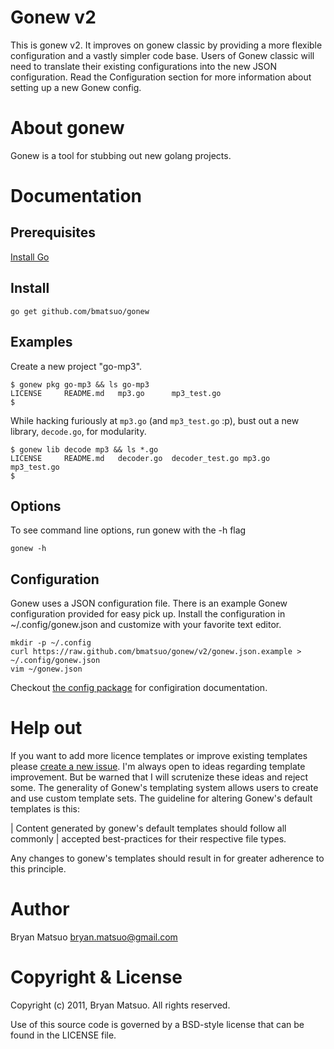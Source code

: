 [install go]: http://golang.org/doc/install.html "Install Go" 
[go environment]: http://golang.org/doc/install.html#environment "Go environment"
[issues]: https://github.com/bmatsuo/gonew/issues "Github issues"
[the config package]: https://github.com/bmatsuo/gonew/tree/master/config#readme "the config package"

Gonew v2
========

This is gonew v2. It improves on gonew classic by providing a more flexible
configuration and a vastly simpler code base. Users of Gonew classic will need
to translate their existing configurations into the new JSON configuration.
Read the Configuration section for more information about setting up a new
Gonew config.

About gonew
===========

Gonew is a tool for stubbing out new golang projects.

Documentation
=============

Prerequisites
-------------

[Install Go][]

Install
-------

    go get github.com/bmatsuo/gonew

Examples
--------

Create a new project "go-mp3".

    $ gonew pkg go-mp3 && ls go-mp3
    LICENSE     README.md   mp3.go      mp3_test.go
    $

While hacking furiously at `mp3.go` (and `mp3_test.go` :p), bust out a new
library, `decode.go`, for modularity.

    $ gonew lib decode mp3 && ls *.go
    LICENSE     README.md   decoder.go  decoder_test.go mp3.go      mp3_test.go
    $

Options
-------

To see command line options, run gonew with the -h flag

    gonew -h

Configuration
-------------

Gonew uses a JSON configuration file. There is an example Gonew configuration
provided for easy pick up. Install the configuration in ~/.config/gonew.json
and customize with your favorite text editor.

    mkdir -p ~/.config
    curl https://raw.github.com/bmatsuo/gonew/v2/gonew.json.example > ~/.config/gonew.json
    vim ~/gonew.json

Checkout [the config package][] for configiration documentation.

Help out
========

If you want to add more licence templates or improve existing templates
please [create a new issue][issues]. I'm always open to ideas regarding template
improvement. But be warned that I will scrutenize these ideas and reject some.
The generality of Gonew's templating system allows users to create and use
custom template sets. The guideline for altering Gonew's default templates is
this:

| Content generated by gonew's default templates should follow all commonly
| accepted best-practices for their respective file types.

Any changes to gonew's templates should result in for greater adherence to this
principle.

Author
======

Bryan Matsuo <bryan.matsuo@gmail.com>

Copyright & License
===================

Copyright (c) 2011, Bryan Matsuo.
All rights reserved.

Use of this source code is governed by a BSD-style license that can be
found in the LICENSE file.
